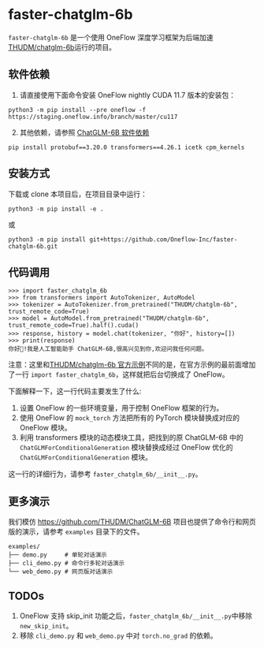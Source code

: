 # faster-chatglm-6b

`faster-chatglm-6b` 是一个使用 OneFlow 深度学习框架为后端加速[THUDM/chatglm-6b](https://huggingface.co/THUDM/chatglm-6b)运行的项目。

## 软件依赖

1. 请直接使用下面命令安装 OneFlow nightly CUDA 11.7 版本的安装包：

```shell
python3 -m pip install --pre oneflow -f https://staging.oneflow.info/branch/master/cu117
```

2. 其他依赖，请参照 [ChatGLM-6B 软件依赖](https://huggingface.co/THUDM/chatglm-6b#%E8%BD%AF%E4%BB%B6%E4%BE%9D%E8%B5%96)
```shell
pip install protobuf==3.20.0 transformers==4.26.1 icetk cpm_kernels
```

## 安装方式

下载或 clone 本项目后，在项目目录中运行：
```shell
python3 -m pip install -e .
```
或
```shell
python3 -m pip install git+https://github.com/Oneflow-Inc/faster-chatglm-6b.git
```

## 代码调用

```ipython
>>> import faster_chatglm_6b
>>> from transformers import AutoTokenizer, AutoModel
>>> tokenizer = AutoTokenizer.from_pretrained("THUDM/chatglm-6b", trust_remote_code=True)
>>> model = AutoModel.from_pretrained("THUDM/chatglm-6b", trust_remote_code=True).half().cuda()
>>> response, history = model.chat(tokenizer, "你好", history=[])
>>> print(response)
你好👋!我是人工智能助手 ChatGLM-6B,很高兴见到你,欢迎问我任何问题。
```

注意：这里和[THUDM/chatglm-6b 官方示例](https://huggingface.co/THUDM/chatglm-6b#%E4%BB%A3%E7%A0%81%E8%B0%83%E7%94%A8)不同的是，在官方示例的最前面增加了一行 `import faster_chatglm_6b`，这样就把后台切换成了 OneFlow。

下面解释一下，这一行代码主要发生了什么:

1. 设置 OneFlow 的一些环境变量，用于控制 OneFlow 框架的行为。
2. 使用 OneFlow 的 `mock_torch` 方法把所有的 PyTorch 模块替换成对应的 OneFlow 模块。
3. 利用 transformers 模块的动态模块工具，把找到的原 ChatGLM-6B 中的 `ChatGLMForConditionalGeneration` 模块替换成经过 OneFlow 优化的 `ChatGLMForConditionalGeneration` 模块。

这一行的详细行为，请参考 `faster_chatglm_6b/__init__.py`。

## 更多演示

我们模仿 https://github.com/THUDM/ChatGLM-6B 项目也提供了命令行和网页版的演示，请参考 `examples` 目录下的文件。

```shell
examples/
├── demo.py     # 单轮对话演示
├── cli_demo.py # 命令行多轮对话演示
└── web_demo.py # 网页版对话演示
```

## TODOs

1. OneFlow 支持 skip_init 功能之后，`faster_chatglm_6b/__init__.py`中移除`new_skip_init`。
2. 移除 `cli_demo.py` 和 `web_demo.py` 中对 `torch.no_grad` 的依赖。

